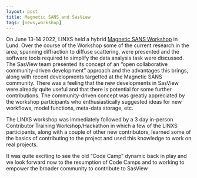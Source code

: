 ```yaml
---
layout: post
title: Magnetic SANS and SasView
tags: [news,workshop]
---
```

On June 13-14 2022, LINXS held a hybrid [Magnetic SANS Workshop](https://www.linxs.se/events/2022/6/13/linxs-workshop-magnetic-sans-data-analysis-and-software-prospects) in Lund. Over the course of the Workshop some of the current research in the area, spanning diffraction to diffuse scattering, were presented and the software tools required to simplify the data analysis task were discussed. The SasView team presented its concept of an “open collaborative community-driven development” approach and the advantages this brings, along with recent developments targetted at the Magnetic SANS community. There was a feeling that the new developments in SasView were already quite useful and that there is potential for some further contributions. The community-driven concept was greatly appreciated by the workshop participants who enthusiastically suggested ideas for new workflows, model functions, meta-data storage, etc.

The LINXS workshop was immediately followed by a 3 day in-person Contributor Training Workshop/Hackathon in which a few of the LINXS participants, along with a couple of other new contributors, learned some of the basics of contributing to the project and used this knowledge to work on real projects.

It was quite exciting to see the old “Code Camp” dynamic back in play and we look forward now to the resumption of Code Camps and to working to empower the broader community to contribute to SasView
